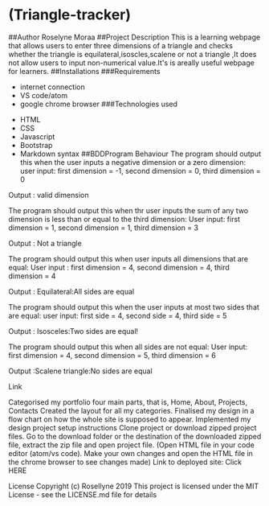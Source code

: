 # (Triangle-tracker)
##Author
Roselyne Moraa
##Project Description
This is a learning webpage that allows users to enter three dimensions of a triangle and checks whether the triangle is equilateral,isoscles,scalene or not a triangle ,It does not allow users to input non-numerical value.It's is areally useful webpage for learners.
##Installations
###Requirements
- internet connection
- VS code/atom
- google chrome browser
###Technologies used
+ HTML
+ CSS
+ Javascript
+ Bootstrap
+ Markdown syntax 
##BDDProgram Behaviour
The program should output this when the user inputs  a negative dimension or a zero dimension:
user input: first dimension = -1, second dimension = 0, third dimension = 0

Output :  valid dimension

The program should output this when thr user inputs the sum of any  two dimension  is less than or equal to the third dimension:
User input: first dimension = 1, second dimension = 1, third dimension = 3

Output : Not a triangle

The program should output this when user inputs all  dimensions that are equal:
 User input : first dimension = 4, second dimension = 4, third dimension = 4

Output : Equilateral:All sides are equal

The program should output this when the user inputs at most two sides  that are equal:
user input: first side = 4, second side = 4, third side = 5

Output : Isosceles:Two sides are equal!

The program should output this when all sides are not equal:
User input: first dimension = 4, second dimension = 5, third dimension = 6

Output :Scalene triangle:No sides are equal

Link

Categorised my portfolio four main parts, that is, Home, About, Projects, Contacts
Created the layout for all my categories.
Finalised my design in a flow chart on how the whole site is supposed to appear.
Implemented my design
project setup instructions
Clone project or download zipped project files.
Go to the download folder or the destination of the downloaded zipped file, extract the zip file and open project file.
(Open HTML file in your code editor (atom/vs code). Make your own changes and open the HTML file in the chrome browser to see changes made)
Link to deployed site:
Click HERE

License
Copyright (c) Rosellyne 2019 This project is licensed under the MIT License - see the LICENSE.md file for details

